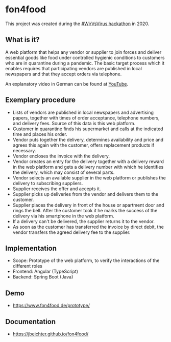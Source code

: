 # fon4food

This project was created during the [#WirVsVirus hackathon](https://wirvsvirushackathon.org/) in 2020.

## What is it?

A web platform that helps any vendor or supplier to join forces and deliver essential goods like food under controlled hygienic conditions to customers who are in quarantine during a pandemic.  The basic target process which it enables requires that participating vendors are published in local newspapers and that they accept orders via telephone.

An explanatory video in German can be found at [YouTube](https://youtu.be/BUNZU-Hfax8).

## Exemplary procedure

* Lists of vendors are published in local newspapers and advertising papers, together with times of order acceptance, telephone numbers, and delivery fees.  Source of this data is this web platform.
* Customer in quarantine finds his supermarket and calls at the indicated time and places his order.
* Vendor puts together the delivery, determines availability and price and agrees this again with the customer, offers replacement products if necessary.
* Vendor encloses the invoice with the delivery.
* Vendor creates an entry for the delivery together with a delivery reward in the web platform and gets a delivery number with which he identifies the delivery, which may consist of several parts.
* Vendor selects an available supplier in the web platform or publishes the delivery to subscribing suppliers.
* Supplier receives the offer and accepts it.
* Supplier picks up deliveries from the vendor and delivers them to the customer.
* Supplier places the delivery in front of the house or apartment door and rings the bell.  After the customer took it he marks the success of the delivery via his smartphone in the web platform.
* If a delivery can't be delivered, the supplier returns it to the vendor.
* As soon as the customer has transferred the invoice by direct debit, the vendor transfers the agreed delivery fee to the supplier.

## Implementation

* Scope: Prototype of the web platform, to verify the interactions of the different roles
* Frontend: Angular (TypeScript)
* Backend: Spring Boot (Java)

## Demo

* https://www.fon4food.de/prototype/

## Documentation

* https://jbeichter.github.io/fon4food/

